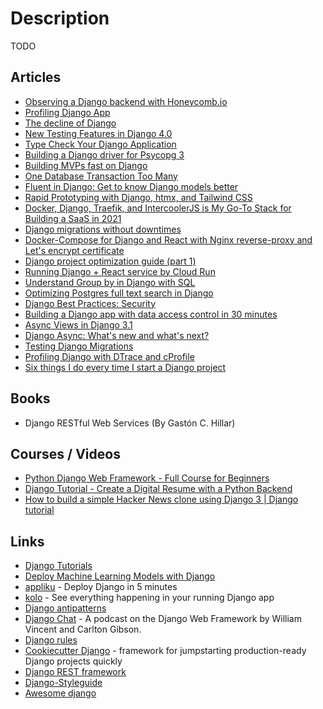 # Description

TODO


## Articles

- [Observing a Django backend with Honeycomb.io](https://www.yanglinzhao.com/posts/using-honeycomb/)
- [Profiling Django App](https://kracekumar.com/post/profiling_django/)
- [The decline of Django](https://www.david-dahan.com/blog/the-decline-of-django)
- [New Testing Features in Django 4.0](https://adamj.eu/tech/2021/09/28/new-testing-features-in-django-4.0/)
- [Type Check Your Django Application](https://kracekumar.com/post/type_check_your_django_app/)
- [Building a Django driver for Psycopg 3](https://www.psycopg.org/articles/2021/08/02/psycopg3-django-driver/)
- [Building MVPs fast on Django](https://davidkell.substack.com/p/davids-opinionated-guide-for-building)
- [One Database Transaction Too Many](https://hakibenita.com/django-nested-transaction)
- [Fluent in Django: Get to know Django models better](https://girlthatlovestocode.com/django-model)
- [Rapid Prototyping with Django, htmx, and Tailwind CSS](https://testdriven.io/blog/django-htmx-tailwind/)
- [Docker, Django, Traefik, and IntercoolerJS is My Go-To Stack for Building a SaaS in 2021](https://www.simplecto.com/docker-django-traefik-intercoolerjs-is-my-stack-for-2021/)
- [Django migrations without downtimes](http://pankrat.github.io/2015/django-migrations-without-downtimes/)
- [Docker-Compose for Django and React with Nginx reverse-proxy and Let's encrypt certificate](https://saasitive.com/tutorial/docker-compose-django-react-nginx-let-s-encrypt/)
- [Django project optimization guide (part 1)](https://dizballanze.com/django-project-optimization-part-1/)
- [Running Django + React service by Cloud Run](https://djkooks.github.io/gcp-django-deploy-cloudrun)
- [Understand Group by in Django with SQL](https://hakibenita.com/django-group-by-sql)
- [Optimizing Postgres full text search in Django](https://hodovi.ch/blog/optimizing-postgres-full-text-search-django/)
- [Django Best Practices: Security](https://learndjango.com/tutorials/django-best-practices-security)
- [Building a Django app with data access control in 30 minutes](https://www.osohq.com/post/building-django-app-with-data-access-control)
- [Async Views in Django 3.1](https://testdriven.io/blog/django-async-views/)
- [Django Async: What's new and what's next?](https://deepsource.io/blog/django-async-support/)
- [Testing Django Migrations](https://sobolevn.me/2019/10/testing-django-migrations)
- [Profiling Django with DTrace and cProfile](https://wiedi.frubar.net/blog/2019/11/18/django-performance/)
- [Six things I do every time I start a Django project](https://brntn.me/blog/six-things-i-do-every-time-i-start-a-django-project/)


## Books

- Django RESTful Web Services (By Gastón C. Hillar)


## Courses / Videos

- [Python Django Web Framework - Full Course for Beginners](https://youtu.be/F5mRW0jo-U4)
- [Django Tutorial - Create a Digital Resume with a Python Backend](https://youtu.be/0oSsLbh_Kv4)
- [How to build a simple Hacker News clone using Django 3 | Django tutorial](https://youtu.be/292GB6snFYo)


## Links

- [Django Tutorials](https://learndjango.com/)
- [Deploy Machine Learning Models with Django](https://www.deploymachinelearning.com/)
- [appliku](https://appliku.com/) - Deploy Django in 5 minutes
- [kolo](https://kolo.app/) - See  everything happening in your running Django app
- [Django antipatterns](https://www.django-antipatterns.com/)
- [Django Chat](https://djangochat.com/) - A podcast on the Django Web Framework by William Vincent and Carlton Gibson.
- [Django rules](https://github.com/dfunckt/django-rules)
- [Cookiecutter Django](https://github.com/cookiecutter/cookiecutter-django) - framework for jumpstarting production-ready Django projects quickly
- [Django REST framework](https://github.com/encode/django-rest-framework)
- [Django-Styleguide](https://github.com/HackSoftware/Django-Styleguide)
- [Awesome django](https://github.com/wsvincent/awesome-django)
